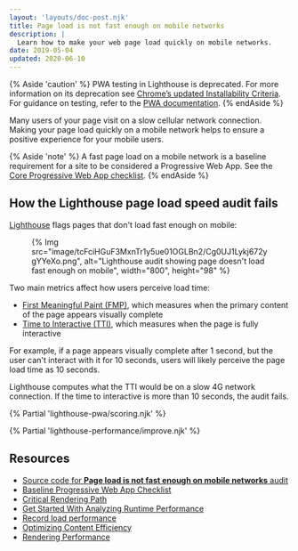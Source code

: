 ```yaml
---
layout: 'layouts/doc-post.njk'
title: Page load is not fast enough on mobile networks
description: |
  Learn how to make your web page load quickly on mobile networks.
date: 2019-05-04
updated: 2020-06-10
---
```


{% Aside 'caution' %}
PWA testing in Lighthouse is deprecated. For more information on its deprecation see [Chrome’s updated Installability Criteria](https://developer.chrome.com/blog/update-install-criteria). For guidance on testing, refer to the [PWA documentation](https://developer.chrome.com/docs/devtools/progressive-web-apps/).
{% endAside %}

Many users of your page visit on a slow cellular network connection.
Making your page load quickly on a mobile network
helps to ensure a positive experience for your mobile users.

{% Aside 'note' %}
A fast page load on a mobile network is a baseline requirement for a site
to be considered a Progressive Web App. See the
[Core Progressive Web App checklist](https://web.dev/pwa-checklist/#core).
{% endAside %}

## How the Lighthouse page load speed audit fails

[Lighthouse](/docs/lighthouse/overview/)
flags pages that don't load fast enough on mobile:

<figure>
  {% Img src="image/tcFciHGuF3MxnTr1y5ue01OGLBn2/Cg0UJ1Lykj672ygYYeXo.png", alt="Lighthouse audit showing page doesn't load fast enough on mobile", width="800", height="98" %}
</figure>

Two main metrics affect how users perceive load time:

- [First Meaningful Paint (FMP)](/docs/lighthouse/performance/first-meaningful-paint), which measures when the primary content of the page appears visually complete
- [Time to Interactive (TTI)](https://web.dev/articles/tti), which measures when the page is fully interactive

For example, if a page appears visually complete after 1&nbsp;second,
but the user can't interact with it for 10&nbsp;seconds,
users will likely perceive the page load time as 10&nbsp;seconds.

Lighthouse computes what the TTI would be on a slow 4G network connection.
If the time to interactive is more than 10&nbsp;seconds, the audit fails.

{% Partial 'lighthouse-pwa/scoring.njk' %}

{% Partial 'lighthouse-performance/improve.njk' %}

## Resources

- [Source code for **Page load is not fast enough on mobile networks** audit](https://github.com/GoogleChrome/lighthouse/blob/master/lighthouse-core/audits/load-fast-enough-for-pwa.js)
- [Baseline Progressive Web App Checklist](https://web.dev/pwa-checklist/#core)
- [Critical Rendering Path](https://web.dev/articles/critical-rendering-path)
- [Get Started With Analyzing Runtime Performance](/docs/devtools/evaluate-performance/)
- [Record load performance](/docs/devtools/evaluate-performance/reference/#record-load)
- [Optimizing Content Efficiency](https://web.dev/articles/performance-optimizing-content-efficiency)
- [Rendering Performance](https://web.dev/articles/rendering-performance)
